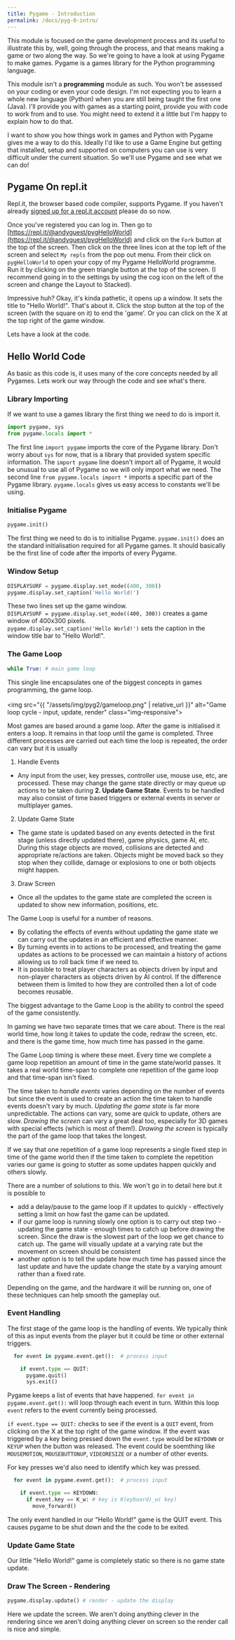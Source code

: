 ```yaml
---
title: Pygame - Introduction
permalink: /docs/pyg-0-intro/
---
```


This module is focused on the game development process and its useful to illustrate this by, well, going through the process, and that means making a game or two along the way. So we're going to have a look at using Pygame to make games. Pygame is a games library for the Python programming language.  

This module isn't a **programming** module as such. You won't be assessed on your coding or even your code design. I'm not expecting you to learn a whole new language (Python) when you are still being taught the first one (Java). I'll provide you with games as a starting point, provide you with code to work from and to use. You might need to extend it a little but I'm happy to explain how to do that.   

I want to show you how things work in games and Python with Pygame gives me a way to do this. Ideally I'd like to use a Game Engine but getting that installed, setup and supported on computers you can use is very difficult under the current situation. So we'll use Pygame and see what we can do!  

## Pygame On repl.it

Repl.it, the browser based code compiler, supports Pygame. If you haven't already [signed up for a repl.it account](repl.it) please do so now.  

Once you've registered you can log in. Then go to [https://repl.it/@andyguest/pygHelloWorld](https://repl.it/@andyguest/pygHelloWorld) and click on the `Fork` button at the top of the screen. Then click on the three lines icon at the top left of the screen and select `My repls` from the pop out menu. From their click on `pygHelloWorld` to open your copy of my Pygame HelloWorld programme. Run it by clicking on the green triangle button at the top of the screen. (I recommend going in to the settings by using the cog icon on the left of the screen and change the Layout to Stacked).  

Impressive huh? Okay, it's kinda pathetic, it opens up a window. It sets the title to "Hello World!". That's about it. Click the stop button at the top of the screen (with the square on it) to end the 'game'.    Or you can click on the X at the top right of the game window.  

Lets have a look at the code.

## Hello World Code

As basic as this code is, it uses many of the core concepts needed by all Pygames. Lets work our way through the code and see what's there.

### Library Importing

If we want to use a games library the first thing we need to do is import it.  

```python
import pygame, sys
from pygame.locals import *
```
The first line `import pygame` imports the core of the Pygame library. Don't worry about `sys` for now, that is a library that provided system specific information. The `import pygame` line doesn't import all of Pygame, it would be unusual to use all of Pygame so we will only import what we need. The second line `from pygame.locals import *` imports a specific part of the Pygame library. `pygame.locals` gives us easy access to constants we'll be using.  

### Initialise Pygame
```python
pygame.init()
```
The first thing we need to do is to initialise Pygame. `pygame.init()` does an the standard initialisation required for all Pygame games. It should basically be the first line of code after the imports of every Pygame.  

### Window Setup

```python
DISPLAYSURF = pygame.display.set_mode((400, 300))
pygame.display.set_caption('Hello World!')
```
These two lines set up the game window.  
`DISPLAYSURF = pygame.display.set_mode((400, 300))` creates a game window of 400x300 pixels.  
`pygame.display.set_caption('Hello World!')` sets the caption in the window title bar to "Hello World!".  

### The Game Loop
```python
while True: # main game loop
```
This single line encapsulates one of the biggest concepts in games programming, the game loop.  
<centre>        
    <img src="{{ "/assets/img/pyg2/gameloop.png" | relative_url }}" alt="Game loop cycle - input, update, render" class="img-responsive">
</centre>

Most games are based around a game loop. After the game is initialised it enters a loop. It remains in that loop until the game is completed. Three different processes are carried out each time the loop is repeated, the order can vary but it is usually  
1. Handle Events
  * Any input from the user, key presses, controller use, mouse use, etc, are processed. These may change the game state directly or may queue up actions to be taken during **2. Update Game State**. Events to be handled may also consist of time based triggers or external events in server or multiplayer games.
2. Update Game State
  * The game state is updated based on any events detected in the first stage (unless directly updated there), game physics, game AI, etc. During this stage objects are moved, collisions are detected and appropriate re/actions are taken. Objects might be moved back so they stop when they collide, damage or explosions to one or both objects might happen.
3. Draw Screen
  * Once all the updates to the game state are completed the screen is updated to show new information, positions, etc.

The Game Loop is useful for a number of reasons.  
* By collating the effects of events without updating the game state we can carry out the updates in an efficient and effective manner.
* By turning events in to actions to be processed, and treating the game updates as actions to be processed we can maintain a history of actions allowing us to roll back time if we need to.
* It is possible to treat player characters as objects driven by input and non-player characters as objects driven by AI control. If the difference between them is limited to how they are controlled then a lot of code becomes reusable.

The biggest advantage to the Game Loop is the ability to control the speed of the game consistently. 

In gaming we have two separate times that we care about. There is the real world time, how long it takes to update the code, redraw the screen, etc. and there is the game time, how much time has passed in the game.

The Game Loop timing is where these meet. Every time we complete a game loop repetition an amount of time in the game state/world passes. It takes a real world time-span to complete one repetition of the game loop and that time-span isn't fixed.

The time taken to *handle events* varies depending on the number of events but since the event is used to create an action the time taken to handle events doesn't vary by much. *Updating the game state* is far more unpredictable. The actions can vary, some are quick to update, others are slow. *Drawing the screen* can vary a great deal too, especially for 3D games with special effects (which is most of them!). *Drawing the screen* is typically the part of the game loop that takes the longest.

If we say that one repetition of a game loop represents a single fixed step in time of the game world then if the time taken to complete the repetition varies our game is going to stutter as some updates happen quickly and others slowly.

There are a number of solutions to this. We won't go in to detail here but it is possible to 
* add a delay/pause to the game loop if it updates to quickly - effectively setting a limit on how fast the game can be updated.
* if our game loop is running slowly one option is to carry out step two - updating the game state - enough times to catch up before drawing the screen. Since the draw is the slowest part of the loop we get chance to catch up. The game will visually update at a varying rate but the movement on screen should be consistent
* another option is to tell the update how much time has passed since the last update and have the update change the state by a varying amount rather than a fixed rate.  

Depending on the game, and the hardware it will be running on, one of these techniques can help smooth the gameplay out.

### Event Handling

The first stage of the game loop is the handling of events. We typically think of this as input events from the player but it could be time or other external triggers.  

```python
  for event in pygame.event.get():  # process input

    if event.type == QUIT:
      pygame.quit()
      sys.exit()

```
Pygame keeps a list of events that have happened. `for event in pygame.event.get():` will loop through each event in turn. Within this loop `event` refers to the event currently being processed.  

`if event.type == QUIT:` checks to see if the event is a `QUIT` event, from clicking on the X at the top right of the game window. If the event was triggered by a key being pressed down the `event.type` would be `KEYDOWN` or `KEYUP` when the button was released. The event could be soemthing like `MOUSEMOTION`, `MOUSEBUTTONUP`, `VIDEORESIZE` or a number of other events. 

For key presses we'd also need to identify which key was pressed.  
```python
  for event in pygame.event.get():  # process input

    if event.type == KEYDOWN:
      if event.key == K_w: # key is K(eyboard)_w( key)
        move_forward()
```

The only event handled in our "Hello World!" game is the QUIT event. This causes pygame to be shut down and the the code to be exited.

### Update Game State

Our little "Hello World!" game is completely static so there is no game state update.

### Draw The Screen - Rendering
```python
pygame.display.update() # render - update the display
```
Here we update the screen. We aren't doing anything clever in the rendering since we aren't doing anything clever on screen so the render call is nice and simple.

